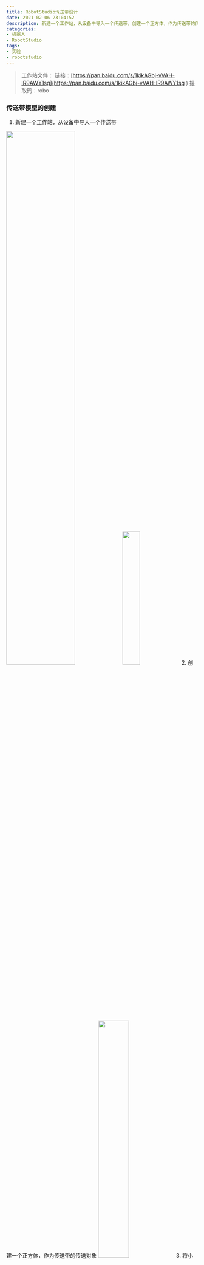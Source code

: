```yaml
---
title: RobotStudio传送带设计
date: 2021-02-06 23:04:52
description: 新建一个工作站，从设备中导入一个传送带。创建一个正方体，作为传送带的传送对象。将小方块拖动带传送带上我们要的位置处,可以借助捕捉与设定位置精确定位小方块的位置...
categories:
- 机器人
- RobotStudio
tags:
- 实验
- robotstudio
---
```




> 工作站文件：
> 链接：[https://pan.baidu.com/s/1kikAGbj-vVAH-IR9AWY1sg](https://pan.baidu.com/s/1kikAGbj-vVAH-IR9AWY1sg )
> 提取码：robo 
### 传送带模型的创建
1. 新建一个工作站，从设备中导入一个传送带
<img src="https://img-blog.csdnimg.cn/20210206224246204.png?x-oss-process=image/watermark,type_ZmFuZ3poZW5naGVpdGk,shadow_10,text_SGFsZi1BIFN0dWRpbw==,size_16,color_FFFFFF,t_70" width="60%">
<img src="https://img-blog.csdnimg.cn/20210206224248316.png?x-oss-process=image/watermark,type_ZmFuZ3poZW5naGVpdGk,shadow_10,text_SGFsZi1BIFN0dWRpbw==,size_16,color_FFFFFF,t_70" width="30%">
2. 创建一个正方体，作为传送带的传送对象
<img src="https://img-blog.csdnimg.cn/20210206224310980.png?x-oss-process=image/watermark,type_ZmFuZ3poZW5naGVpdGk,shadow_10,text_SGFsZi1BIFN0dWRpbw==,size_16,color_FFFFFF,t_70" width="40%">
3. 将小方块拖动带传送带上我们要的位置处
<img src="https://img-blog.csdnimg.cn/20210206224425607.png?x-oss-process=image/watermark,type_ZmFuZ3poZW5naGVpdGk,shadow_10,text_SGFsZi1BIFN0dWRpbw==,size_16,color_FFFFFF,t_70" width="60%">
4. 可以借助**捕捉**与**设定位置**精确定位小方块的位置
<img src="https://img-blog.csdnimg.cn/20210206224447527.png?x-oss-process=image/watermark,type_ZmFuZ3poZW5naGVpdGk,shadow_10,text_SGFsZi1BIFN0dWRpbw==,size_16,color_FFFFFF,t_70" width="30%">
<img src="https://img-blog.csdnimg.cn/20210206224451279.png?x-oss-process=image/watermark,type_ZmFuZ3poZW5naGVpdGk,shadow_10,text_SGFsZi1BIFN0dWRpbw==,size_16,color_FFFFFF,t_70" width="60%">
<img src="https://img-blog.csdnimg.cn/20210206224453136.png?x-oss-process=image/watermark,type_ZmFuZ3poZW5naGVpdGk,shadow_10,text_SGFsZi1BIFN0dWRpbw==,size_16,color_FFFFFF,t_70" width="30%">
### 简单传送带设计
1. 建立一个Smart组件，先实现小方块的直线移动
<img src="https://img-blog.csdnimg.cn/20210206224552764.png?x-oss-process=image/watermark,type_ZmFuZ3poZW5naGVpdGk,shadow_10,text_SGFsZi1BIFN0dWRpbw==,size_16,color_FFFFFF,t_70" width="60%">
<img src="https://img-blog.csdnimg.cn/20210206224555161.png?x-oss-process=image/watermark,type_ZmFuZ3poZW5naGVpdGk,shadow_10,text_SGFsZi1BIFN0dWRpbw==,size_16,color_FFFFFF,t_70" width="40%">
2. 点击仿真-播放，然后点击Smart组件的Execute按钮，即可观察到小方块的直线运动。但是小方块无法自行停止，需要点击停止按钮，然后重置，才能回到初始状态。
<img src="https://img-blog.csdnimg.cn/2021020622461846.png?x-oss-process=image/watermark,type_ZmFuZ3poZW5naGVpdGk,shadow_10,text_SGFsZi1BIFN0dWRpbw==,size_16,color_FFFFFF,t_70" width="60%">
3. 添加一个**面传感器**用于检测小方块的位置
<img src="https://img-blog.csdnimg.cn/20210206224642954.png?x-oss-process=image/watermark,type_ZmFuZ3poZW5naGVpdGk,shadow_10,text_SGFsZi1BIFN0dWRpbw==,size_16,color_FFFFFF,t_70" width="50%">
<img src="https://img-blog.csdnimg.cn/20210206224646236.png?x-oss-process=image/watermark,type_ZmFuZ3poZW5naGVpdGk,shadow_10,text_SGFsZi1BIFN0dWRpbw==,size_16,color_FFFFFF,t_70" width="50%">
4. 回到Smart组件的设计页面，设计逻辑程序，因为**传送带的逻辑是输入端有高电平就运行，传感器的逻辑是有物体触碰就输出高电平，其他时间输出低电平**。因此要实现传送带的要求，只需要将**传感器的输出取非后传给传动带**即可。
<img src="https://img-blog.csdnimg.cn/202102062247123.png?x-oss-process=image/watermark,type_ZmFuZ3poZW5naGVpdGk,shadow_10,text_SGFsZi1BIFN0dWRpbw==,size_16,color_FFFFFF,t_70" width="60%">
<img src="https://img-blog.csdnimg.cn/20210206224713976.png?x-oss-process=image/watermark,type_ZmFuZ3poZW5naGVpdGk,shadow_10,text_SGFsZi1BIFN0dWRpbw==,size_16,color_FFFFFF,t_70" width="50%">
5. 进行仿真，发现传送带与小方块的运行效果符合预期。如果发现小方块不停止的话，将传送带的**可由传感器检测**取消掉就可以了
<img src="https://img-blog.csdnimg.cn/20210206224732832.png?x-oss-process=image/watermark,type_ZmFuZ3poZW5naGVpdGk,shadow_10,text_SGFsZi1BIFN0dWRpbw==,size_16,color_FFFFFF,t_70" width="30%">
### 多个物体的连续传送
1. 添加一个Source组件用于实现小方块的复制，编辑它的属性
<img src="https://img-blog.csdnimg.cn/20210206224810810.png?x-oss-process=image/watermark,type_ZmFuZ3poZW5naGVpdGk,shadow_10,text_SGFsZi1BIFN0dWRpbw==,size_16,color_FFFFFF,t_70" width="50%">
复制源Source选择小方块，位置通过捕捉本地原点选择小方块的原点，点击应用。
2. 然后进行复制小方块的程序设计由于**Source组件的触发条件是上升沿**，即低脉冲跃变到高脉冲时，才会触发复制效果。
<img src="https://img-blog.csdnimg.cn/20210206224915720.png?x-oss-process=image/watermark,type_ZmFuZ3poZW5naGVpdGk,shadow_10,text_SGFsZi1BIFN0dWRpbw==,size_16,color_FFFFFF,t_70" width="50%">
因此考虑添加一个脉冲信号的发生组件Timber，信号间隔暂定为5s。
<img src="https://img-blog.csdnimg.cn/20210206224925945.png?x-oss-process=image/watermark,type_ZmFuZ3poZW5naGVpdGk,shadow_10,text_SGFsZi1BIFN0dWRpbw==,size_16,color_FFFFFF,t_70" width="50%">
<img src="https://img-blog.csdnimg.cn/20210206224928925.png?x-oss-process=image/watermark,type_ZmFuZ3poZW5naGVpdGk,shadow_10,text_SGFsZi1BIFN0dWRpbw==,size_16,color_FFFFFF,t_70" width="60%">
3. 但是这样带来的问题是，在第一个小方块还未到终点时，因为时间已经到了5s，因此传送带会开始运送下一个小方块，仿真表现是所有小方块运动5s后会自动停止。因此选择使用队列这个组件来解决问题。
<img src="https://img-blog.csdnimg.cn/20210206225010760.png?x-oss-process=image/watermark,type_ZmFuZ3poZW5naGVpdGk,shadow_10,text_SGFsZi1BIFN0dWRpbw==,size_16,color_FFFFFF,t_70" width="50%">
<img src="https://img-blog.csdnimg.cn/20210206225046494.png?x-oss-process=image/watermark,type_ZmFuZ3poZW5naGVpdGk,shadow_10,text_SGFsZi1BIFN0dWRpbw==,size_16,color_FFFFFF,t_70" width="50%">
<img src="https://img-blog.csdnimg.cn/2021020622502545.png?x-oss-process=image/watermark,type_ZmFuZ3poZW5naGVpdGk,shadow_10,text_SGFsZi1BIFN0dWRpbw==,size_16,color_FFFFFF,t_70" width="60%">
* back：将复制出来的小方块添加到队列后面
* delete：删除队列中最前面的物体
* enqueue：接收到复制完成的信号后开始将对象添加到队列中
* 传送带的传送对象需要改为整个队列

仿真效果如下（可将原始方块部件_1取消可见，显示效果更好）
<img src="https://img-blog.csdnimg.cn/20210206225425517.png?x-oss-process=image/watermark,type_ZmFuZ3poZW5naGVpdGk,shadow_10,text_SGFsZi1BIFN0dWRpbw==,size_16,color_FFFFFF,t_70" width="80%">